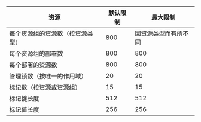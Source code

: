 | 资源 | 默认限制 | 最大限制 |
| --- | --- | --- |
| 每个[资源组](/documentation/articles/resource-group-overview#resource-groups)的资源数（按资源类型） |800 |因资源类型而有所不同 |
| 每个资源组的部署数 |800 |800 |
| 每个部署的资源数 |800 |800 |
| 管理锁数（按唯一的作用域） |20 |20 |
| 标记数（按资源或资源组） |15 |15 |
| 标记键长度 |512 |512 |
| 标记值长度 |256 |256 |

<!---HONumber=Mooncake_0103_2017-->